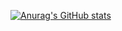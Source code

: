 [![Anurag's GitHub stats](https://github-readme-stats.vercel.app/api?username=DominicV1&theme=onedark)](https://github.com/anuraghazra/github-readme-stats)
